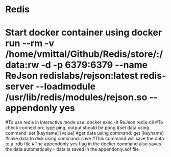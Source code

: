 # Redis
# Start docker container using docker run --rm -v /home/vmittal/Github/Redis/store/:/data:rw -d -p 6379:6379 --name ReJson redislabs/rejson:latest redis-server --loadmodule /usr/lib/redis/modules/rejson.so --appendonly yes
#To use redis in interactive mode use: docker exec -it ReJson redis-cli
#To check connection: type ping, output should be pong
#set data using command: set [keyname] [value]
#get data using command: get [keyname]
#save data to disk using command: save
#This command will save the data to a .rdb file
#The appendonly yes flag in the docker command also saves the data automatically - data is saved in the appendonly.aof file


